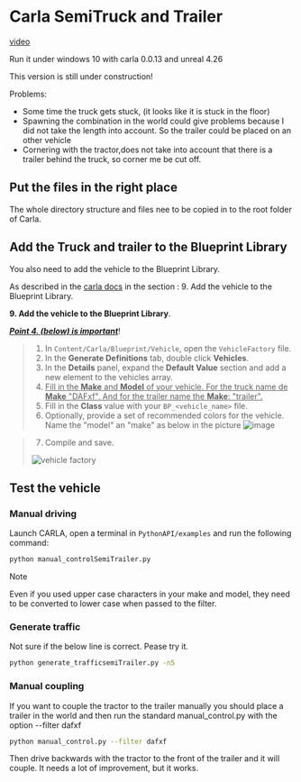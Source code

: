 # Carla SemiTruck and Trailer

[video](https://www.youtube.com/watch?v=sq825QASvZ4)

Run it under windows 10 with carla 0.0.13 and unreal 4.26

This version is still under construction!  

Problems:

- Some time the truck gets stuck, (it looks like it is stuck in the floor)
- Spawning the combination in the world could give problems because I did not take the length into account. So the trailer could be placed on an other vehicle
- Cornering with the tractor,does not take into account that there is a trailer behind the truck, so corner me be cut off.



## Put the files in the right place

The whole directory structure and files nee to be copied in to the root folder of Carla.

## Add the Truck and trailer to the Blueprint Library

You also need to add the vehicle to the Blueprint Library.

As described in the [carla docs](https://carla.readthedocs.io/en/latest/tuto_A_add_vehicle/#import-and-configure-the-vehicle) in the section : 9. Add the vehicle to the Blueprint Library.

**9. Add the vehicle to the Blueprint Library**.

**<u>*Point 4. (below) is important*</u>**!

> 1. In `Content/Carla/Blueprint/Vehicle`, open the `VehicleFactory` file.
> 2. In the **Generate Definitions** tab, double click **Vehicles**.
> 3. In the **Details** panel, expand the **Default Value** section and add a new element to the vehicles array.
> 4. <u>Fill in the **Make** and **Model** of your vehicle. For the truck name de **Make** "DAFxf". And for the trailer name the **Make**: "trailer".</u>
> 5. Fill in the **Class** value with your `BP_<vehicle_name>` file.
> 6. Optionally, provide a set of recommended colors for the vehicle.
Name the "model" an "make" as below in the picture
![image](https://user-images.githubusercontent.com/23728090/197251353-f60eecd0-cc48-4896-9b60-1b6cdce0b01d.png)

> 7. Compile and save.
>
> ![vehicle factory](https://carla.readthedocs.io/en/latest/img/vehicle_factory.png)

## Test the vehicle

### Manual driving

Launch CARLA, open a terminal in `PythonAPI/examples` and run the following command:

```sh
python manual_controlSemiTrailer.py
```

Note

Even if you used upper case characters in your make and model, they need to be converted to lower case when passed to the filter.

### Generate traffic

Not sure if the below line is correct. Pease try it.

```sh
python generate_trafficsemiTrailer.py -n5
```
### Manual coupling
If you want to couple the tractor to the trailer manually you should place a trailer in the world and then run the standard manual_control.py with the option --filter dafxf
```sh
python manual_control.py --filter dafxf
```
Then drive backwards with the tractor to the front of the trailer and it will couple. It needs a lot of improvement, but it works.
